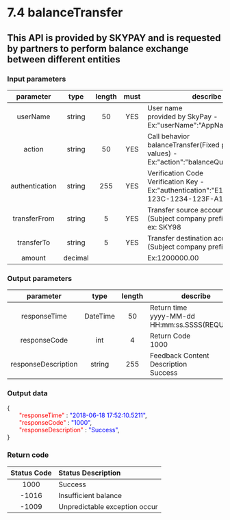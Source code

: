 # 7.4 balanceTransfer

## This API is provided by SKYPAY and is requested by partners to perform balance exchange between different entities

### Input parameters

| parameter                        |    type     | length   |must|describe|
| :-------------------------: | :-----------: |:-----:|:---:|--------------------------------|   
|userName |string|50|YES|User name <br> provided by SkyPay - Ex:"userName":"AppName@skypay"|
|action|string|50|YES|Call behavior<br>balanceTransfer(Fixed parameter values) - Ex:"action":"balanceQuery"|
|authentication |string |255|YES|Verification Code <br> Verification Key - Ex:"authentication":"E1234567-123C-1234-123F-A12345670"|
|transferFrom |string |5|YES|Transfer source account<br> (Subject company prefix)<br>ex: SKY98|
|transferTo |string |5|YES|Transfer destination account<br> (Subject company prefix)ex: SKY99|
|amount |decimal |||Ex:1200000.00|

### Output parameters

| parameter                        |    type     | length   |describe|
| :-------------------------: | :-----------: |:-----:|--------------------------------|   
|responseTime|DateTime|50|Return time<br> yyyy-MM-dd HH:mm:ss.SSSS(REQUIRED)|
|responseCode  |int|4|Return Code <br>1000|
|responseDescription|string|255|Feedback Content Description<br>Success|

### Output data

{<br>
    <font color=red>&ensp;&ensp;&ensp;&ensp;"responseTime"</font> : <font color=blue>"2018-06-18 17:52:10.5211"</font>,<br>
    <font color=red>&ensp;&ensp;&ensp;&ensp;"responseCode"</font> : <font color=blue>"1000"</font>,<br>
    <font color=red>&ensp;&ensp;&ensp;&ensp;"responseDescription"</font> : <font color=blue>"Success"</font>,<br>
}

### Return code

| Status  Code                     |   Status Description    | 
| :-------------------------: | :----------- |
|1000 |Success|
|-1016 |Insufficient balance|
|-1009 |Unpredictable exception occur|
